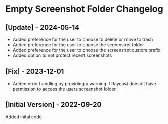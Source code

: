 # Empty Screenshot Folder Changelog

## [Update] - 2024-05-14

- Added preference for the user to choose to delete or move to trash
- Added preference for the user to choose the screenshot folder
- Added preference for the user to choose the screenshot custom prefix
- Added option to not protect recent screenshots

## [Fix] - 2023-12-01

- Added error handling by providing a warning if Raycast doesn't have permission to access the users screenshot folder.

## [Initial Version] - 2022-09-20

Added inital code
